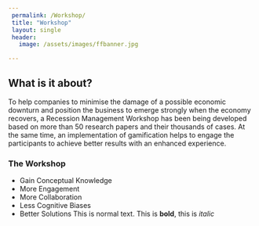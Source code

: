```yaml
---
 permalink: /Workshop/
 title: "Workshop"
 layout: single
 header:
   image: /assets/images/ffbanner.jpg

---
```


## What is it about?

To help companies to minimise the damage of a possible economic downturn and position the business to emerge strongly when the economy recovers, a Recession Management Workshop has been being developed based on more than 50 research papers and their thousands of cases. At the same time, an implementation of gamification helps to engage the participants to achieve better results with an enhanced experience.

### The Workshop
 
* Gain Conceptual Knowledge
* More Engagement 
* More Collaboration 
* Less Cognitive Biases
* Better Solutions
This is normal text. This is **bold**, this is *italic* 

